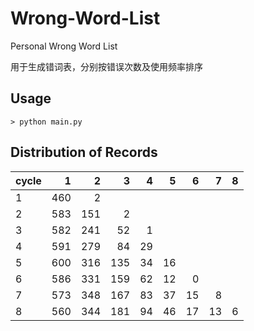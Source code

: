 # Wrong-Word-List

Personal Wrong Word List

用于生成错词表，分别按错误次数及使用频率排序

## Usage

```shell
> python main.py
```

## Distribution of Records

| cycle |    1 |    2 |    3 |    4 |    5 |    6 |    7 |    8 |
| :---- | ---: | ---: | ---: | ---: | ---: | ---: | ---: | ---: |
| 1     |  460 |    2 |      |      |      |      |      |      |
| 2     |  583 |  151 |    2 |      |      |      |      |      |
| 3     |  582 |  241 |   52 |    1 |      |      |      |      |
| 4     |  591 |  279 |   84 |   29 |      |      |      |      |
| 5     |  600 |  316 |  135 |   34 |   16 |      |      |      |
| 6     |  586 |  331 |  159 |   62 |   12 |    0 |      |      |
| 7     |  573 |  348 |  167 |   83 |   37 |   15 |    8 |      |
| 8     |  560 |  344 |  181 |   94 |   46 |   17 |   13 |    6 |
